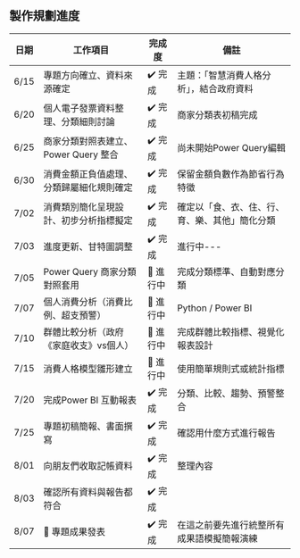 ## 製作規劃進度
| 日期   | 工作項目                             | 完成度   | 備註                                  |
| ------ | ------------------------------------ | -------- | ------------------------------------- |
| 6/15 | 專題方向確立、資料來源確定           | ✔️ 完成  | 主題：「智慧消費人格分析」，結合政府資料 |
| 6/20 | 個人電子發票資料整理、分類細則討論 | ✔️ 完成 | 商家分類表初稿完成                     |
| 6/25 | 商家分類對照表建立、Power Query 整合 | ✔️ 完成 | 尚未開始Power Query編輯                |
| 6/30 | 消費金額正負值處理、分類歸屬細化規則確定 | ✔️ 完成 | 保留金額負數作為節省行為特徵                |
| 7/02 | 消費類別簡化呈現設計、初步分析指標擬定 | ✔️ 完成 | 確定以「食、衣、住、行、育、樂、其他」簡化分類     |
| 7/03 | 進度更新、甘特圖調整 | ✔️ 完成 | 進行中---     |
| 7/05 | Power Query 商家分類對照套用 | 🔄 進行中 | 完成分類標準、自動對應分類     |
| 7/07 | 個人消費分析（消費比例、超支預警） |  🔄 進行中 | Python / Power BI     |
| 7/10 | 群體比較分析（政府《家庭收支》vs個人） | 🔄 進行中 | 完成群體比較指標、視覺化報表設計    |
| 7/15 | 消費人格模型雛形建立 |  🔄 進行中 | 使用簡單規則式或統計指標    |
| 7/20 | 完成Power BI 互動報表 | ✔️ 完成 | 分類、比較、趨勢、預警整合    |
| 7/25 | 專題初稿簡報、書面撰寫 | ✔️ 完成 | 確認用什麼方式進行報告    |
| 8/01 | 向朋友們收取記帳資料 | ✔️ 完成 | 整理內容    |
| 8/03 | 確認所有資料與報告都符合 | ✔️ 完成 |     |
| 8/07 | 🏁 專題成果發表 | ✔️ 完成 |  在這之前要先進行統整所有成果語模擬簡報演練   |
